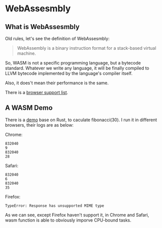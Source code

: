 # WebAssesmbly

## What is WebAssesmbly

Old rules, let's see the definition of WebAssesmbly:

> WebAssembly is a binary instruction format for a stack-based virtual machine.

So, WASM is not a specific programming language, but a bytecode standard. Whatever we write any language, it will be finally compiled to LLVM bytecode implemented by the language's compiler itself.

Also, it does't mean their performance is the same.

There is a [browser support list](https://caniuse.com/#search=wasm).

## A WASM Demo

There is a [demo](https://github.com/Bert0324/wasm-demo) base on Rust, to caculate fibonacci(30). I run it in different browsers, their logs are as below:

Chrome:

```log
832040
9
832040
28
```

Safari:

```log
832040
6
832040
35
```

Firefox:

```log
TypeError: Response has unsupported MIME type
```

As we can see, except Firefox haven't support it, in Chrome and Safari, wasm function is able to obviously imporve CPU-bound
tasks.

